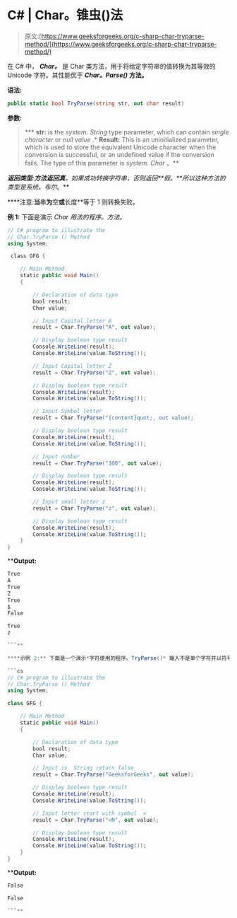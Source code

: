 # C# | Char。锥虫()法

> 原文:[https://www.geeksforgeeks.org/c-sharp-char-tryparse-method/](https://www.geeksforgeeks.org/c-sharp-char-tryparse-method/)

在 C# 中， ***Char。*** 是 Char 类方法，用于将给定字符串的值转换为其等效的 Unicode 字符。其性能优于 ***Char。Parse()* 方法。**

****语法:****

```cs
public static bool TryParse(string str, out char result) 
```

****参数:****

> ***   **str:** is the *system. String* type parameter, which can contain *single character* or *null value* .*   **Result:** This is an uninitialized parameter, which is used to store the equivalent Unicode character when the conversion is successful, or an undefined value if the conversion fails. The type of this parameter is *system. Char* 。**

****返回类型:**方法返回**真**，如果成功转换字符串，否则返回**假。**所以这种方法的类型是*系统。布尔*。**

****注意:**当**串**为**空**或**长度**等于 1 则转换失败。

**例 1:** 下面是演示 *Char 用法的程序。*方法。**

```cs
// C# program to illustrate the
// Char.TryParse () Method
using System;

 class GFG {

    // Main Method
    static public void Main()
    {

        // Declaration of data type
        bool result;
        Char value;

        // Input Capital letter A
        result = Char.TryParse("A", out value);

        // Display boolean type result
        Console.WriteLine(result);
        Console.WriteLine(value.ToString());

        // Input Capital letter Z
        result = Char.TryParse("Z", out value);

        // Display boolean type result
        Console.WriteLine(result);
        Console.WriteLine(value.ToString());

        // Input Symbol letter
        result = Char.TryParse("{content}quot;, out value);

        // Display boolean type result
        Console.WriteLine(result);
        Console.WriteLine(value.ToString());

        // Input number
        result = Char.TryParse("100", out value);

        // Display boolean type result
        Console.WriteLine(result);
        Console.WriteLine(value.ToString());

        // Input small letter z
        result = Char.TryParse("z", out value);

        // Display boolean type result
        Console.WriteLine(result);
        Console.WriteLine(value.ToString());
    }
}
```

****Output:**

```cs
True
A
True
Z
True
$
False

True
z

```** 

****示例 2:** 下面是一个演示*字符使用的程序。TryParse()* 输入不是单个字符并以符号开头的方法。**

```cs
// C# program to illustrate the
// Char.TryParse () Method
using System;

class GFG {

    // Main Method
    static public void Main()
    {

        // Declaration of data type
        bool result;
        Char value;

        // Input is  String return false
        result = Char.TryParse("GeeksforGeeks", out value);

        // Display boolean type result
        Console.WriteLine(result);
        Console.WriteLine(value.ToString());

        // Input letter start with symbol  <
        result = Char.TryParse("<N", out value);

        // Display boolean type result
        Console.WriteLine(result);
        Console.WriteLine(value.ToString());
    }
}
```

****Output:**

```cs
False

False

```**